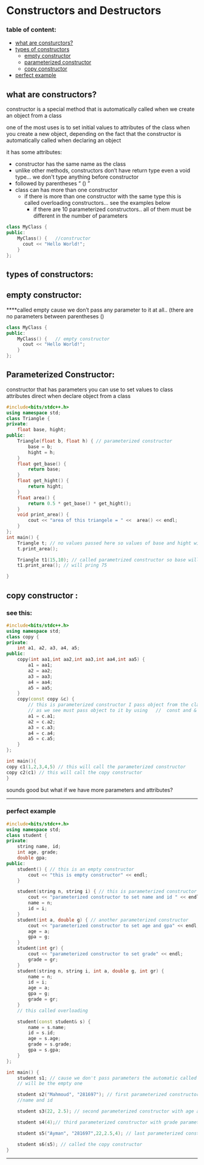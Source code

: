# Constructors and Destructors

   ### table of content:
   - [what are consturctors?](#what-are-constructors)
   - [types of constructors](#types-of-constructors)
        - [empty constructor](#empty-constructor)
		- [parameterized constructor](#parameterized-constructor)
		- [copy constructor](#copy-constructor)
   - [perfect example](#perfect-example)

## what are constructors?

constructor is a special method that is automatically called when we create an object from a class

one of the most uses is to set initial values to attributes of the class when you create a new object, depending on the fact that the constructor is automatically called when declaring an object

it has some attributes:

- constructor has the same name as the class
- unlike other methods, constructors don’t have return type even a void type... we don't type anything before constructor
- followed by parentheses “ () ”
- class can has more than one constructor
    - if there is more than one constructor with the same type this is called overloading constructors… see the examples below
        - if there are 10 parameterized constructors.. all of them must be different in the number of parameters

```cpp
class MyClass {    
public:          
	MyClass() {   //constructor   
      cout << "Hello World!";
    }
};
```

## types of constructors:

## **empty constructor:**

 ****called empty cause we don’t pass any parameter to it at all.. (there are no parameters between parentheses ()

```cpp
class MyClass {    
public:          
	MyClass() {   // empty constructor   
      cout << "Hello World!";
    }
};
```

## **Parameterized Constructor**:

constructor that has parameters you can use to set values to class attributes direct when declare object from a class

```cpp
#include<bits/stdc++.h>
using namespace std;
class Triangle {
private:
	float base, hight;
public:
	Triangle(float b, float h) { // parameterized constructor
		base = b;
		hight = h;
	}
	float get_base() {
		return base;
	}
	float get_hight() {
		return hight;
	}
	float area() {
		return 0.5 * get_base() * get_hight();
	}
	void print_area() {
		cout << "area of this triangele = " <<  area() << endl;
	}
};
int main() {
	Triangle t; // no values passed here so values of base and hight will be random
	t.print_area();

	Triangle t1(15,10); // called parametrized constructor so base will be 15 and hight will be 10
	t1.print_area(); // will pring 75

}
```

## **copy constructor** :

### see this:

```cpp
#include<bits/stdc++.h>
using namespace std;
class copy {
private:
	int a1, a2, a3, a4, a5;
public:
	copy(int aa1,int aa2,int aa3,int aa4,int aa5) { 
		a1 = aa1;
		a2 = aa2;
		a3 = aa3;
		a4 = aa4;
		a5 = aa5;
	}
	copy(const copy &c) { 
		// this is parameterized constructor I pass object from the class to it
		// as we see must pass object to it by using   //  const and & 
		a1 = c.a1;
		a2 = c.a2;
		a3 = c.a3;
		a4 = c.a4;
		a5 = c.a5;
	}
};

int main(){
copy c1(1,2,3,4,5) // this will call the parameterized constructor
copy c2(c1) // this will call the copy constructor
}
```

sounds good but what if we have more parameters and attributes? 

---

### perfect example

```cpp
#include<bits/stdc++.h>
using namespace std;
class student {
private:
	string name, id;
	int age, grade;
	double gpa;
public:
	student() { // this is an empty constructor
		cout << "this is empty constructor" << endl;
	}

	student(string n, string i) { // this is parameterized constructor
		cout << "parameterized constructor to set name and id " << endl;
		name = n;
		id = i;
	}
	student(int a, double g) { // another parameterized constructor
		cout << "parameterized constructor to set age and gpa" << endl;
		age = a;
		gpa = g;
	}
	student(int gr) {
		cout << "parameterized constructor to set grade" << endl;
		grade = gr;
	}
	student(string n, string i, int a, double g, int gr) {
		name = n;
		id = i;
		age = a;
		gpa = g;
		grade = gr;
	}
	// this called overloading

	student(const student& s) {
		name = s.name;
		id = s.id;
		age = s.age;
		grade = s.grade;
		gpa = s.gpa;
	}
};

int main() {
	student s1; // cause we don't pass parameters the automatic called construcotr
	// will be the empty one 

	student s2("Mahmoud", "281697"); // first parameterized constructor with parameters 
	//name and id

	student s3(22, 2.5); // second parameterized constructor with age and gpa

	student s4(4);// third parameterized constructor with grade parameter

	student s5("Ayman", "281697",22,2.5,4); // last parameterized constructor

	student s6(s5); // called the copy constructor
}
```

---